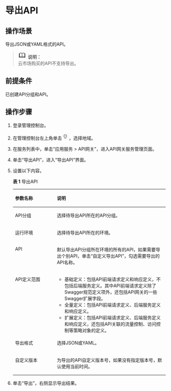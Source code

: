 # 导出API<a name="apig-zh-ug-181204105"></a>

## 操作场景<a name="section25971517509"></a>

导出JSON或YAML格式的API。

>![](public_sys-resources/icon-note.gif) **说明：**   
>云市场购买的API不支持导出。  

## 前提条件<a name="section1678010231609"></a>

已创建API分组和API。

## 操作步骤<a name="section1539513818214"></a>

1.  登录管理控制台。
2.  在管理控制台左上角单击![](figures/icon-region.png)，选择地域。
3.  在服务列表中，单击“应用服务 \> API网关”，进入API网关服务管理页面。
4.  单击“导出API”，进入“导出API”界面。
5.  设置以下内容。

    **表 1**  导出API

    <a name="table11284181112369"></a>
    <table><thead align="left"><tr id="row6284151113368"><th class="cellrowborder" valign="top" width="27.35%" id="mcps1.2.3.1.1"><p id="p15990164813454"><a name="p15990164813454"></a><a name="p15990164813454"></a>参数名称</p>
    </th>
    <th class="cellrowborder" valign="top" width="72.65%" id="mcps1.2.3.1.2"><p id="p99907481453"><a name="p99907481453"></a><a name="p99907481453"></a>说明</p>
    </th>
    </tr>
    </thead>
    <tbody><tr id="row3286101118369"><td class="cellrowborder" valign="top" width="27.35%" headers="mcps1.2.3.1.1 "><p id="p32861711183614"><a name="p32861711183614"></a><a name="p32861711183614"></a><span>API分组</span></p>
    </td>
    <td class="cellrowborder" valign="top" width="72.65%" headers="mcps1.2.3.1.2 "><p id="p92867112366"><a name="p92867112366"></a><a name="p92867112366"></a>选择待导出API所在的API分组。</p>
    </td>
    </tr>
    <tr id="row194915509914"><td class="cellrowborder" valign="top" width="27.35%" headers="mcps1.2.3.1.1 "><p id="p13492350591"><a name="p13492350591"></a><a name="p13492350591"></a><span>运行环境</span></p>
    </td>
    <td class="cellrowborder" valign="top" width="72.65%" headers="mcps1.2.3.1.2 "><p id="p14492105011915"><a name="p14492105011915"></a><a name="p14492105011915"></a>选择待导出API所在的环境。</p>
    </td>
    </tr>
    <tr id="row185485314913"><td class="cellrowborder" valign="top" width="27.35%" headers="mcps1.2.3.1.1 "><p id="p1211151841013"><a name="p1211151841013"></a><a name="p1211151841013"></a><span>API</span></p>
    </td>
    <td class="cellrowborder" valign="top" width="72.65%" headers="mcps1.2.3.1.2 "><p id="p954653293"><a name="p954653293"></a><a name="p954653293"></a>默认导出API分组所在环境的所有的API，如果需要导出个别API，单击“自定义导出API”，勾选需要导出的API名称。</p>
    </td>
    </tr>
    <tr id="row16234355692"><td class="cellrowborder" valign="top" width="27.35%" headers="mcps1.2.3.1.1 "><p id="p152343551892"><a name="p152343551892"></a><a name="p152343551892"></a><span>API定义范围</span></p>
    </td>
    <td class="cellrowborder" valign="top" width="72.65%" headers="mcps1.2.3.1.2 "><a name="ul51051155111915"></a><a name="ul51051155111915"></a><ul id="ul51051155111915"><li>基础定义：包括API前端请求定义和响应定义，不包括后端服务定义。其中API前端请求定义除了Swagger规范定义项外，还包括API网关的一些Swagger扩展字段。</li><li>全量定义：包括API前端请求定义、后端服务定义和响应定义。</li><li>扩展定义：包括API前端请求定义、后端服务定义和响应定义，还包括API关联的流量控制、访问控制等策略对象的定义。</li></ul>
    </td>
    </tr>
    <tr id="row188814592914"><td class="cellrowborder" valign="top" width="27.35%" headers="mcps1.2.3.1.1 "><p id="p1388125917918"><a name="p1388125917918"></a><a name="p1388125917918"></a><span>导出格式</span></p>
    </td>
    <td class="cellrowborder" valign="top" width="72.65%" headers="mcps1.2.3.1.2 "><p id="p1888155917915"><a name="p1888155917915"></a><a name="p1888155917915"></a>选择JSON或YAML。</p>
    </td>
    </tr>
    <tr id="row5847204071012"><td class="cellrowborder" valign="top" width="27.35%" headers="mcps1.2.3.1.1 "><p id="p584714017109"><a name="p584714017109"></a><a name="p584714017109"></a><span>自定义版本</span></p>
    </td>
    <td class="cellrowborder" valign="top" width="72.65%" headers="mcps1.2.3.1.2 "><p id="p128473404109"><a name="p128473404109"></a><a name="p128473404109"></a>为导出的API自定义版本号，如果没有指定版本号，默认使用当前时间。</p>
    </td>
    </tr>
    </tbody>
    </table>

6.  单击“导出”，右侧显示导出结果。

